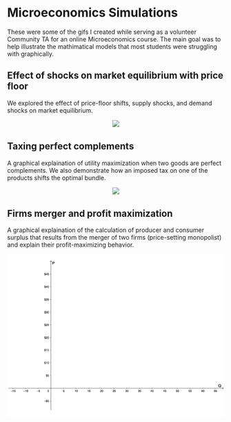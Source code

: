 # Microeconomics Simulations

These were some of the gifs I created while serving as a volunteer Community TA for an online Microeconomics course. The main goal was to help illustrate the mathimatical models that most students were struggling with graphically. 

## Effect of shocks on market equilibrium with price floor
We explored the effect of price-floor shifts, supply shocks, and demand shocks on market equilibrium.

<p align="center">
  
  <img src="price_floor.gif?raw=true" width="500">

</p>

## Taxing perfect complements
A graphical explaination of utility maximization when two goods are perfect complements. We also demonstrate how an imposed tax on one of the products shifts the optimal bundle.

<p align="center">
  
  <img src="3.4.3-2.gif?raw=true" width="500">

</p>

## Firms merger and profit maximization

A graphical explaination of the calculation of producer and consumer surplus that results from the merger of two firms (price-setting monopolist) and explain their profit-maximizing behavior. 

<p align="center">
  
  <img src="PS7.3.3_2.gif?raw=true" width="500">

</p>
